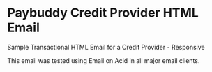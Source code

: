 # Paybuddy Credit Provider HTML Email

Sample Transactional HTML Email for a Credit Provider - Responsive

This email was tested using Email on Acid in all major email clients.

